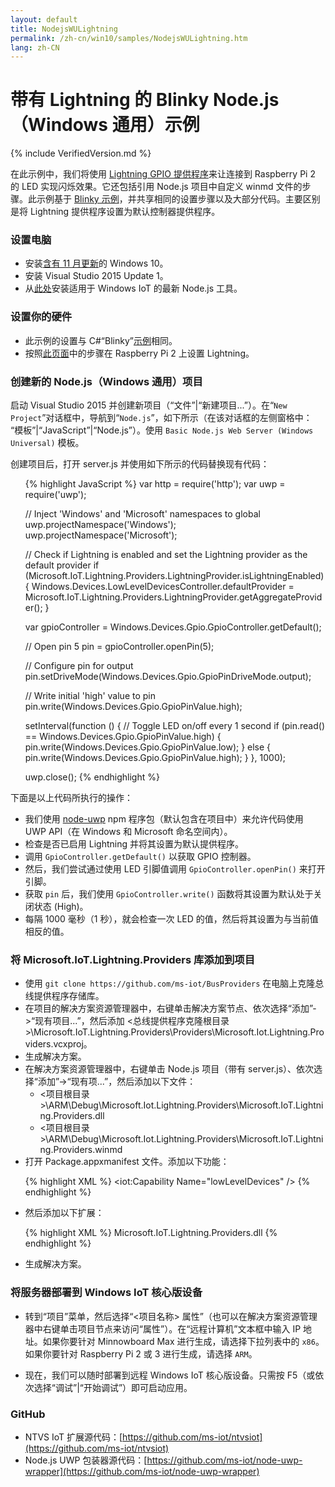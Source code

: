 ```yaml
---
layout: default
title: NodejsWULightning
permalink: /zh-cn/win10/samples/NodejsWULightning.htm
lang: zh-CN
---
```


# 带有 Lightning 的 Blinky Node.js（Windows 通用）示例

{% include VerifiedVersion.md %}

在此示例中，我们将使用 [Lightning GPIO 提供程序]({{site.baseurl}}/{{page.lang}}/win10/LightningProviders.htm)来让连接到 Raspberry Pi 2 的 LED 实现闪烁效果。它还包括引用 Node.js 项目中自定义 winmd 文件的步骤。此示例基于 [Blinky 示例]({{site.baseurl}}/{{page.lang}}/win10/samples/NodejsWUBlinky.htm)，并共享相同的设置步骤以及大部分代码。主要区别是将 Lightning 提供程序设置为默认控制器提供程序。


### 设置电脑
* 安装[含有 11 月更新](http://windows.microsoft.com/zh-cn/windows-10/windows-update-faq)的 Windows 10。
* 安装 Visual Studio 2015 Update 1。
* 从[此处](http://aka.ms/ntvsiotlatest)安装适用于 Windows IoT 的最新 Node.js 工具。


### 设置你的硬件
* 此示例的设置与 C\#“Blinky”[示例]({{site.baseurl}}/{{page.lang}}/win10/samples/Blinky.htm)相同。
* 按照[此页面]({{site.baseurl}}/{{page.lang}}/win10/LightningSetup.htm)中的步骤在 Raspberry Pi 2 上设置 Lightning。


### 创建新的 Node.js（Windows 通用）项目
启动 Visual Studio 2015 并创建新项目（“文件”\|“新建项目...”）。在“`New Project`”对话框中，导航到“`Node.js`”，如下所示（在该对话框的左侧窗格中： “模板”\|“JavaScript”\|“Node.js”）。使用 `Basic Node.js Web Server (Windows Universal)` 模板。

创建项目后，打开 server.js 并使用如下所示的代码替换现有代码：

<UL>

{% highlight JavaScript %}
var http = require('http');
var uwp = require('uwp');

// Inject 'Windows' and 'Microsoft' namespaces to global
uwp.projectNamespace('Windows');
uwp.projectNamespace('Microsoft');

// Check if Lightning is enabled and set the Lightning provider as the default provider
if (Microsoft.IoT.Lightning.Providers.LightningProvider.isLightningEnabled) {
  Windows.Devices.LowLevelDevicesController.defaultProvider = Microsoft.IoT.Lightning.Providers.LightningProvider.getAggregateProvider();
}

var gpioController = Windows.Devices.Gpio.GpioController.getDefault();

// Open pin 5
pin = gpioController.openPin(5);

// Configure pin for output
pin.setDriveMode(Windows.Devices.Gpio.GpioPinDriveMode.output);

// Write initial 'high' value to pin
pin.write(Windows.Devices.Gpio.GpioPinValue.high);

setInterval(function () {
  // Toggle LED on/off every 1 second
  if (pin.read() == Windows.Devices.Gpio.GpioPinValue.high) {
    pin.write(Windows.Devices.Gpio.GpioPinValue.low);
  } else {
    pin.write(Windows.Devices.Gpio.GpioPinValue.high);
  }
}, 1000);

uwp.close();
{% endhighlight %}
</UL>

下面是以上代码所执行的操作：

* 我们使用 [node-uwp](https://www.npmjs.com/package/uwp) npm 程序包（默认包含在项目中）来允许代码使用 UWP API（在 Windows 和 Microsoft 命名空间内）。
* 检查是否已启用 Lightning 并将其设置为默认提供程序。
* 调用 `GpioController.getDefault()` 以获取 GPIO 控制器。
* 然后，我们尝试通过使用 LED 引脚值调用 `GpioController.openPin()` 来打开引脚。
* 获取 `pin` 后，我们使用 `GpioController.write()` 函数将其设置为默认处于关闭状态 \(High\)。
* 每隔 1000 毫秒（1 秒），就会检查一次 LED 的值，然后将其设置为与当前值相反的值。

### 将 Microsoft.IoT.Lightning.Providers 库添加到项目
* 使用 `git clone https://github.com/ms-iot/BusProviders` 在电脑上克隆总线提供程序存储库。
* 在项目的解决方案资源管理器中，右键单击解决方案节点、依次选择“添加”-\>“现有项目...”，然后添加 \<总线提供程序克隆根目录\>\\Microsoft.IoT.Lightning.Providers\\Providers\\Microsoft.Iot.Lightning.Providers.vcxproj。
* 生成解决方案。
* 在解决方案资源管理器中，右键单击 Node.js 项目（带有 server.js）、依次选择“添加”-\>“现有项...”，然后添加以下文件：
  * \<项目根目录\>\\ARM\\Debug\\Microsoft.Iot.Lightning.Providers\\Microsoft.IoT.Lightning.Providers.dll
  * \<项目根目录\>\\ARM\\Debug\\Microsoft.Iot.Lightning.Providers\\Microsoft.IoT.Lightning.Providers.winmd
* 打开 Package.appxmanifest 文件。添加以下功能：

<UL>

{% highlight XML %}
    <iot:Capability Name="lowLevelDevices" />
    <DeviceCapability Name="109b86ad-f53d-4b76-aa5f-821e2ddf2141"/>
{% endhighlight %}
</UL>

* 然后添加以下扩展：

<UL>

{% highlight XML %}
    <Extension Category="windows.activatableClass.inProcessServer">
      <InProcessServer>
        <Path>Microsoft.IoT.Lightning.Providers.dll</Path>
        <ActivatableClass ActivatableClassId="Microsoft.IoT.Lightning.Providers.LightningPwmProvider" ThreadingModel="both" />
        <ActivatableClass ActivatableClassId="Microsoft.IoT.Lightning.Providers.LightningGpioProvider" ThreadingModel="both" />
        <ActivatableClass ActivatableClassId="Microsoft.IoT.Lightning.Providers.LightningSpiProvider" ThreadingModel="both" />
        <ActivatableClass ActivatableClassId="Microsoft.IoT.Lightning.Providers.LightningI2cProvider" ThreadingModel="both" />
        <ActivatableClass ActivatableClassId="Microsoft.IoT.Lightning.Providers.LightningProvider" ThreadingModel="both" />
        <ActivatableClass ActivatableClassId="Microsoft.IoT.Lightning.Providers.LightningAdcProvider" ThreadingModel="both" />
      </InProcessServer>
    </Extension>
{% endhighlight %}
</UL>

* 生成解决方案。


### 将服务器部署到 Windows IoT 核心版设备
* 转到“项目”菜单，然后选择“\<项目名称\> 属性”（也可以在解决方案资源管理器中右键单击项目节点来访问“属性”）。在“远程计算机”文本框中输入 IP 地址。如果你要针对 Minnowboard Max 进行生成，请选择下拉列表中的 `x86`。如果你要针对 Raspberry Pi 2 或 3 进行生成，请选择 `ARM`。

* 现在，我们可以随时部署到远程 Windows IoT 核心版设备。只需按 F5（或依次选择“调试”\|“开始调试”）即可启动应用。


### GitHub
* NTVS IoT 扩展源代码：[https://github.com/ms-iot/ntvsiot](https://github.com/ms-iot/ntvsiot)
* Node.js UWP 包装器源代码：[https://github.com/ms-iot/node-uwp-wrapper](https://github.com/ms-iot/node-uwp-wrapper)
